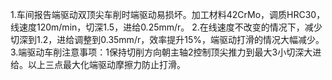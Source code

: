1.车间报告端驱动双顶尖车削时端驱动易损坏。加工材料42CrMo，调质HRC30，线速度120m/min，切深1.5，进给0.25mm/r。
2.在线速度不改变的情况下，减少切深到1.2，进给调整到0.35mm/r，效率提升15%，端驱动打滑的情况大幅减少。
3.端驱动车削注意事项：1保持切削方向朝主轴2控制顶尖推力到最大3小切深大进给。以上三点最大化端驱动摩擦力防止打滑。